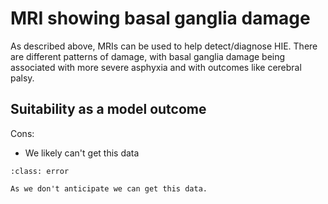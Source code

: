 # MRI showing basal ganglia damage

As described above, MRIs can be used to help detect/diagnose HIE. There are different patterns of damage, with basal ganglia damage being associated with more severe asphyxia and with outcomes like cerebral palsy.

## Suitability as a model outcome

Cons:
* We likely can't get this data

`````{admonition} Unsuitable
:class: error

As we don't anticipate we can get this data.
`````